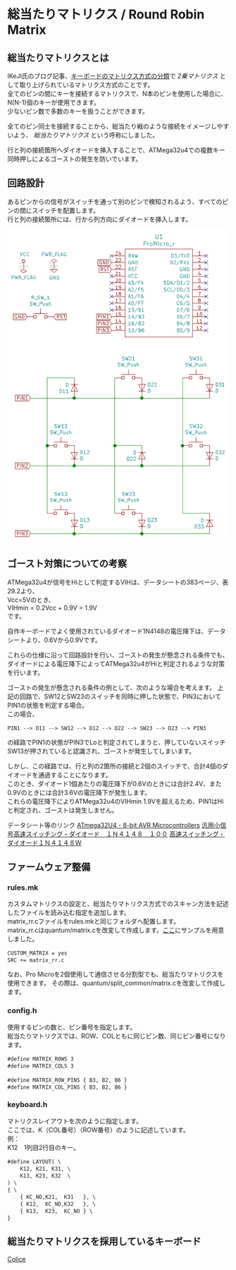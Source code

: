 # 総当たりマトリクス / Round Robin Matrix


## 総当たりマトリクスとは

IKeJI氏のブログ記事、[キーボードのマトリクス方式の分類](https://blog.ikejima.org/make/keyboard/2019/12/14/keyboard-circuit.html)で *2乗マトリクス* として取り上げられているマトリクス方式のことです。  
全てのピンの間にキーを接続するマトリクスで、N本のピンを使用した場合に、N(N-1)個のキーが使用できます。  
少ないピン数で多数のキーを扱うことができます。

全てのピン同士を接続することから、総当たり戦のような接続をイメージしやすいよう、 *総当たりマトリクス* という呼称にしました。

行と列の接続箇所へダイオードを挿入することで、ATMega32u4での複数キー同時押しによるゴーストの発生を防いでいます。



## 回路設計

あるピンからの信号がスイッチを通って別のピンで検知されるよう、すべてのピンの間にスイッチを配置します。  
行と列の接続箇所には、行から列方向にダイオードを挿入します。

![回路図](./assets/RoundRobinCircuitDiagram.png)

## ゴースト対策についての考察

ATMega32u4が信号をHiとして判定するVIHは、データシートの383ページ、表29.2より、  
Vcc=5Vのとき、  
VIHmin = 0.2Vcc + 0.9V = 1.9V  
です。

自作キーボードでよく使用されているダイオード1N4148の電圧降下は、データシートより、0.6Vから0.9Vです。

これらの仕様に沿って回路設計を行い、ゴーストの発生が懸念される条件でも、ダイオードによる電圧降下によってATMega32u4がHiと判定されるような対策を行います。

ゴーストの発生が懸念される条件の例として、次のような場合を考えます。
上記の回路で、SW12とSW23のスイッチを同時に押した状態で、PIN3においてPIN1の状態を判定する場合。  
この場合、

    PIN1 --> D11 --> SW12 --> D12 --> D22 --> SW23 --> D23 --> PIN3

の経路でPIN1の状態がPIN3でLoと判定されてしまうと、押していないスイッチSW13が押されていると認識され、ゴーストが発生してしまいます。

しかし、この経路では、行と列の2箇所の接続と2個のスイッチで、合計4個のダイオードを通過することになります。  
このとき、ダイオード1個あたりの電圧降下が0.6Vのときには合計2.4V、また0.9Vのときには合計3.6Vの電圧降下が発生します。  
これらの電圧降下によりATMega32u4のVIHmin 1.9Vを超えるため、PIN1はHiと判定され、ゴーストは発生しません。

データシート等のリンク
[ATmega32U4 - 8-bit AVR Microcontrollers](https://www.microchip.com/wwwproducts/en/ATmega32u4)
[汎用小信号高速スイッチング・ダイオード　１Ｎ４１４８　１００](http://akizukidenshi.com/catalog/g/gI-00941/)
[高速スイッチング・ダイオード１Ｎ４１４８Ｗ](http://akizukidenshi.com/catalog/g/gI-07084/)

## ファームウェア整備

### rules.mk
カスタムマトリクスの設定と、総当たりマトリクス方式でのスキャン方法を記述したファイルを読み込む指定を追加します。  
matrix_rr.cファイルをrules.mkと同じフォルダへ配置します。  
matrix_rr.cはquantum/matrix.cを改変して作成します。[ここ](./assets/matrix_rr.c)にサンプルを用意しました。

    CUSTOM_MATRIX = yes
    SRC += matrix_rr.c

なお、Pro Microを2個使用して通信させる分割型でも、総当たりマトリクスを使用できます。
その際は、quantum/split_common/matrix.cを改変して作成します。

### config.h
使用するピンの数と、ピン番号を指定します。  
総当たりマトリクスでは、ROW、COLともに同じピン数、同じピン番号になります。

    #define MATRIX_ROWS 3
    #define MATRIX_COLS 3

    #define MATRIX_ROW_PINS { B3, B2, B6 }
    #define MATRIX_COL_PINS { B3, B2, B6 }

### keyboard.h
マトリクスレイアウトを次のように指定します。  
ここでは、K（COL番号）（ROW番号）のように記述しています。  
例：  
K12　1列目2行目のキー。

    #define LAYOUT( \
        K12, K21, K31, \
        K13, K23, K32  \
    ) \
    { \
        { KC_NO,K21,  K31   }, \
        { K12,  KC_NO,K32   }, \
        { K13,  K23,  KC_NO } \
    }

## 総当たりマトリクスを採用しているキーボード

[Colice](https://github.com/jpskenn/Colice)
